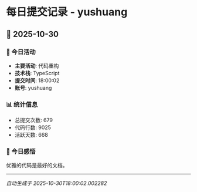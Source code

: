 # 每日提交记录 - yushuang

## 📅 2025-10-30

### 🎯 今日活动
- **主要活动**: 代码重构
- **技术栈**: TypeScript
- **提交时间**: 18:00:02
- **账号**: yushuang

### 📊 统计信息
- 总提交次数: 679
- 代码行数: 9025
- 活跃天数: 668

### 💭 今日感悟
优雅的代码是最好的文档。

---
*自动生成于 2025-10-30T18:00:02.002282*
